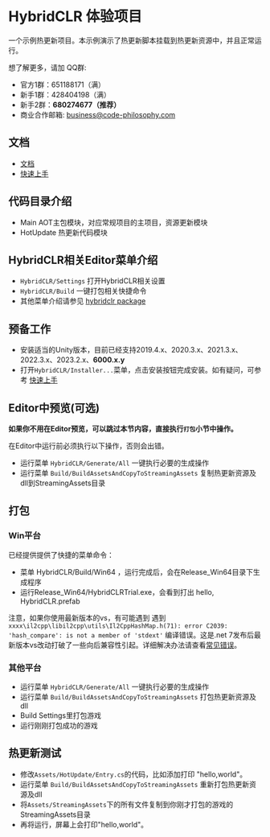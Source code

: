 # HybridCLR 体验项目

一个示例热更新项目。本示例演示了热更新脚本挂载到热更新资源中，并且正常运行。

想了解更多，请加 QQ群: 

- 官方1群：651188171（满）
- 新手1群：428404198（满）
- 新手2群：**680274677（推荐）**
- 商业合作邮箱: business@code-philosophy.com

## 文档

- [文档](https://hybridclr.doc.code-philosophy.com/)
- [快速上手](https://hybridclr.doc.code-philosophy.com/docs/beginner/quickstart)

## 代码目录介绍

- Main AOT主包模块，对应常规项目的主项目，资源更新模块
- HotUpdate 热更新代码模块

## HybridCLR相关Editor菜单介绍

- `HybridCLR/Settings` 打开HybridCLR相关设置
- `HybridCLR/Build` 一键打包相关快捷命令
- 其他菜单介绍请参见 [hybridclr package](https://hybridclr.doc.code-philosophy.com/docs/basic/com.code-philosophy.hybridclr)


## 预备工作

- 安装适当的Unity版本，目前已经支持2019.4.x、2020.3.x、2021.3.x、2022.3.x、2023.2.x、**6000.x.y**
- 打开`HybridCLR/Installer...`菜单，点击安装按钮完成安装。如有疑问，可参考 [快速上手](https://hybridclr.doc.code-philosophy.com/docs/beginner/quickstart)

## Editor中预览(可选)

**如果你不用在Editor预览，可以跳过本节内容，直接执行`打包`小节中操作。**

 在Editor中运行前必须执行以下操作，否则会出错。

- 运行菜单 `HybridCLR/Generate/All` 一键执行必要的生成操作
- 运行菜单 `Build/BuildAssetsAndCopyToStreamingAssets` 复制热更新资源及dll到StreamingAssets目录

## 打包

### Win平台

已经提供提供了快捷的菜单命令：

- 菜单 HybridCLR/Build/Win64 ，运行完成后，会在Release_Win64目录下生成程序
- 运行Release_Win64/HybridCLRTrial.exe，会看到打出 hello, HybridCLR.prefab

注意，如果你使用最新版本的vs，有可能遇到 遇到 `xxxx\il2cpp\libil2cpp\utils\Il2CppHashMap.h(71): error C2039: 'hash_compare': is not a member of 'stdext'` 编译错误。这是.net 7发布后最新版本vs改动打破了一些向后兼容性引起。详细解决办法请查看[常见错误](https://focus-creative-games.github.io/hybridclr/common_errors/)。

### 其他平台

- 运行菜单 `HybridCLR/Generate/All` 一键执行必要的生成操作
- 运行菜单 `Build/BuildAssetsAndCopyToStreamingAssets` 打包热更新资源及dll
- Build Settings里打包游戏
- 运行刚刚打包成功的游戏

## 热更新测试

- 修改`Assets/HotUpdate/Entry.cs`的代码，比如添加打印 "hello,world"。
- 运行菜单 `Build/BuildAssetsAndCopyToStreamingAssets` 重新打包热更新资源及dll
- 将`Assets/StreamingAssets`下的所有文件复制到你刚才打包的游戏的StreamingAssets目录
- 再将运行，屏幕上会打印"hello,world"。


